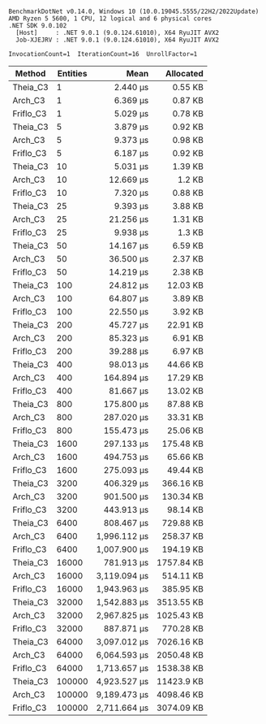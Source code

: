 ```

BenchmarkDotNet v0.14.0, Windows 10 (10.0.19045.5555/22H2/2022Update)
AMD Ryzen 5 5600, 1 CPU, 12 logical and 6 physical cores
.NET SDK 9.0.102
  [Host]     : .NET 9.0.1 (9.0.124.61010), X64 RyuJIT AVX2
  Job-XJEJRV : .NET 9.0.1 (9.0.124.61010), X64 RyuJIT AVX2

InvocationCount=1  IterationCount=16  UnrollFactor=1  

```
| Method    | Entities | Mean         | Allocated  |
|---------- |--------- |-------------:|-----------:|
| Theia_C3  | 1        |     2.440 μs |    0.55 KB |
| Arch_C3   | 1        |     6.369 μs |    0.87 KB |
| Friflo_C3 | 1        |     5.029 μs |    0.78 KB |
| Theia_C3  | 5        |     3.879 μs |    0.92 KB |
| Arch_C3   | 5        |     9.373 μs |    0.98 KB |
| Friflo_C3 | 5        |     6.187 μs |    0.92 KB |
| Theia_C3  | 10       |     5.031 μs |    1.39 KB |
| Arch_C3   | 10       |    12.669 μs |     1.2 KB |
| Friflo_C3 | 10       |     7.320 μs |    0.88 KB |
| Theia_C3  | 25       |     9.393 μs |    3.88 KB |
| Arch_C3   | 25       |    21.256 μs |    1.31 KB |
| Friflo_C3 | 25       |     9.938 μs |     1.3 KB |
| Theia_C3  | 50       |    14.167 μs |    6.59 KB |
| Arch_C3   | 50       |    36.500 μs |    2.37 KB |
| Friflo_C3 | 50       |    14.219 μs |    2.38 KB |
| Theia_C3  | 100      |    24.812 μs |   12.03 KB |
| Arch_C3   | 100      |    64.807 μs |    3.89 KB |
| Friflo_C3 | 100      |    22.550 μs |    3.92 KB |
| Theia_C3  | 200      |    45.727 μs |   22.91 KB |
| Arch_C3   | 200      |    85.323 μs |    6.91 KB |
| Friflo_C3 | 200      |    39.288 μs |    6.97 KB |
| Theia_C3  | 400      |    98.013 μs |   44.66 KB |
| Arch_C3   | 400      |   164.894 μs |   17.29 KB |
| Friflo_C3 | 400      |    81.667 μs |   13.02 KB |
| Theia_C3  | 800      |   175.800 μs |   87.88 KB |
| Arch_C3   | 800      |   287.020 μs |   33.31 KB |
| Friflo_C3 | 800      |   155.473 μs |   25.06 KB |
| Theia_C3  | 1600     |   297.133 μs |  175.48 KB |
| Arch_C3   | 1600     |   494.753 μs |   65.66 KB |
| Friflo_C3 | 1600     |   275.093 μs |   49.44 KB |
| Theia_C3  | 3200     |   406.329 μs |  366.16 KB |
| Arch_C3   | 3200     |   901.500 μs |  130.34 KB |
| Friflo_C3 | 3200     |   443.913 μs |   98.14 KB |
| Theia_C3  | 6400     |   808.467 μs |  729.88 KB |
| Arch_C3   | 6400     | 1,996.112 μs |  258.37 KB |
| Friflo_C3 | 6400     | 1,007.900 μs |  194.19 KB |
| Theia_C3  | 16000    |   781.913 μs | 1757.84 KB |
| Arch_C3   | 16000    | 3,119.094 μs |  514.11 KB |
| Friflo_C3 | 16000    | 1,943.963 μs |  385.95 KB |
| Theia_C3  | 32000    | 1,542.883 μs | 3513.55 KB |
| Arch_C3   | 32000    | 2,967.825 μs | 1025.43 KB |
| Friflo_C3 | 32000    |   887.871 μs |  770.28 KB |
| Theia_C3  | 64000    | 3,097.012 μs | 7026.16 KB |
| Arch_C3   | 64000    | 6,064.593 μs | 2050.48 KB |
| Friflo_C3 | 64000    | 1,713.657 μs | 1538.38 KB |
| Theia_C3  | 100000   | 4,923.527 μs | 11423.9 KB |
| Arch_C3   | 100000   | 9,189.473 μs | 4098.46 KB |
| Friflo_C3 | 100000   | 2,711.664 μs | 3074.09 KB |
